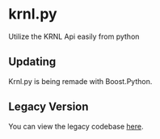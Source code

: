 # krnl.py
Utilize the KRNL Api easily from python

## Updating
Krnl.py is being remade with Boost.Python.

## Legacy Version
You can view the legacy codebase [here](https://github.com/cens6r/krnl.py/tree/legacy).
